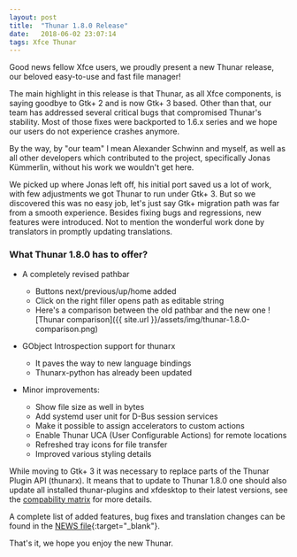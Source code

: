 ```yaml
---
layout: post
title:  "Thunar 1.8.0 Release"
date:   2018-06-02 23:07:14
tags: Xfce Thunar
---
```


Good news fellow Xfce users, we proudly present a new Thunar release, our beloved easy-to-use and fast file manager!

The main highlight in this release is that Thunar, as all Xfce components, is saying goodbye to Gtk+ 2 and is now Gtk+ 3 based. Other than that, our team has addressed several critical bugs that compromised Thunar's stability.
Most of those fixes were backported to 1.6.x series and we hope our users do not experience crashes anymore.

By the way, by "our team" I mean Alexander Schwinn and myself, as well as all other developers which contributed to the project, specifically Jonas Kümmerlin, without his work we wouldn't get here.

We picked up where Jonas left off, his initial port saved us a lot of work, with few adjustments we got Thunar to run under Gtk+ 3. But so we discovered this was no easy job, let's just say Gtk+ migration path was far from a smooth experience.
Besides fixing bugs and regressions, new features were introduced. Not to mention the wonderful work done by translators in promptly updating translations.

### What Thunar 1.8.0 has to offer?

* A completely revised pathbar
  * Buttons next/previous/up/home added
  * Click on the right filler opens path as editable string
  * Here's a comparison between the old pathbar and the new one
![Thunar comparison]({{ site.url }}/assets/img/thunar-1.8.0-comparison.png)

* GObject Introspection support for thunarx
  * It paves the way to new language bindings
  * Thunarx-python has already been updated

* Minor improvements:
  * Show file size as well in bytes
  * Add systemd user unit for D-Bus session services
  * Make it possible to assign accelerators to custom actions
  * Enable Thunar UCA (User Configurable Actions) for remote locations
  * Refreshed tray icons for file transfer
  * Improved various styling details

While moving to Gtk+ 3 it was necessary to replace parts of the Thunar Plugin API (thunarx). It means that to update to Thunar 1.8.0 one should also update all installed thunar-plugins and xfdesktop to their latest versions, see the [compability matrix](https://wiki.xfce.org/releng/4.14/roadmap/thunar/thunarx-cleanup#compatibility_matrix) for more details.

A complete list of added features, bug fixes and translation changes can be found in the [NEWS file](https://git.xfce.org/xfce/thunar/tree/NEWS){:target="_blank"}.

That's it, we hope you enjoy the new Thunar.
